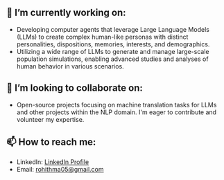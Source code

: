 

## 🔭 I’m currently working on:
  - Developing computer agents that leverage Large Language Models (LLMs) to create complex human-like personas with distinct personalities, dispositions, memories, interests, and demographics.
  - Utilizing a wide range of LLMs to generate and manage large-scale population simulations, enabling advanced studies and analyses of human behavior in various scenarios.

## 👯 I’m looking to collaborate on:
  - Open-source projects focusing on machine translation tasks for LLMs and other projects within the NLP domain. I'm eager to contribute and volunteer my expertise.

## 📫 How to reach me:
  - LinkedIn: [LinkedIn Profile](www.linkedin.com/in/rohith-reddy-mandala)
  - Email: rohithma05@gmail.com



<!--
**rohith4444/rohith4444** is a ✨ _special_ ✨ repository because its `README.md` (this file) appears on your GitHub profile.

Here are some ideas to get you started:

- 🔭 I’m currently working on ...
- 🌱 I’m currently learning ...
- 👯 I’m looking to collaborate on ...
- 🤔 I’m looking for help with ...
- 💬 Ask me about ...
- 📫 How to reach me: ...
- 😄 Pronouns: ...
- ⚡ Fun fact: ...
-->
